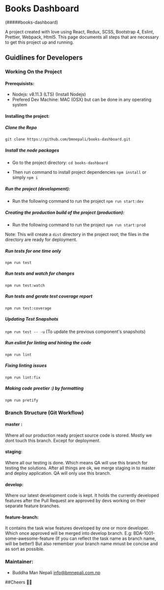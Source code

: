 # Books Dashboard
(#####books-dashboard)

A project created with love using React, Redux, SCSS, Bootstrap 4, Eslint, Prettier, Webpack, Html5. This page documents all steps that are necessary to get this project up and running.

## Guidlines for Developers
### Working On the Project

#### Prerequisists:
* Nodejs: v8.11.3 (LTS) (Install Nodejs)
* Prefered Dev Machine: MAC (OSX) but can be done in any operating system

#### Installing the project:
##### Clone the Repo
`git clone https://github.com/bmnepali/books-dashboard.git`

##### Install the node packages
* Go to the project directory:
`cd books-dashboard`

* Then run command to install project dependencies
`npm install` or simply `npm i`

##### Run the project (development):
* Run the following command to run the project
`npm run start:dev`

##### Creating the production build of the project (production):
* Run the following command to run the project
`npm run start:prod`

Note: This will create a `dist` directory in the project root; the files in the directory are ready for deployment.

##### Run tests for one time only
`npm run test` 

##### Run tests and watch for changes
`npm run test:watch` 

##### Run tests and gerate test coverage report
`npm run test:coverage` 

##### Updating Test Snapshots
`npm run test -- -u`
(To update the previous component's snapshots)

##### Run eslint for linting and hinting the code
`npm run lint` 

##### Fixing linting issues
`npm run lint:fix`

##### Making code preetier :) by formatting
`npm run pretify`

### Branch Structure (Git Workflow)
#### master : 
Where all our production ready project source code is stored. Mostly we dont touch this branch. Except for deployment.

#### staging: 
Where all our testing is done. Which means QA will use this branch for testing the solutions. After all things are ok, we merge staging in to master and deploy application. QA will only use this branch.

#### develop: 
Where our latest development code is kept. It holds the currently developed features after the Pull Request are approved by devs working on their separate feature branches.

#### feature-branch: 
It contains the task wise features developed by one or more developer. Which once approved will be merged into develop branch.
E.g: BDA-1001-some-awesome-feature (If you can reflect the task name as branch name, will be better!) But also remember your branch name mnust be concise and as sort as possible.

### Maintainer:
* Buddha Man Nepali
<info@bmnepali.com.np>

##Cheers 🍻😎
